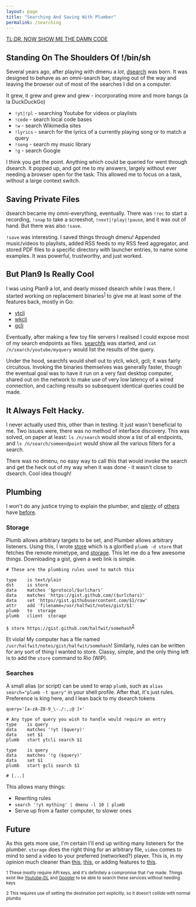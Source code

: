 ```yaml
---
layout: page
title: "Searching And Saving With Plumber"
permalink: /searching
---
```


[TL;DR, NOW SHOW ME THE DAMN CODE](https://halfwit.github.io/searching.html#plumbing)

## Standing On The Shoulders Of !/bin/sh

Several years ago, after playing with dmenu a _lot_, [dsearch](https://github.com/halfwit/dsearch) was born. It was designed to behave as an omni-search bar, staying out of the way and leaving the browser out of most of the searches I did on a computer. 

It grew, it grew and grew and grew - incorporating more and more bangs (a la DuckDuckGo)
- `!yt|!pl` - searching Youtube for videos or playlists
- `!code` - search local code bases
- `!w` - search Wikimedia sites
- `!lyrics` - search for the lyrics of a currently playing song or to match a query
- `!song` - search my music library
- `!g` - search Google

I think you get the point. Anything which could be queried for went through dsearch. It popped up, and got me to my answers, largely without ever needing a browser open for the task. This allowed me to focus on a task, without a large context switch.

## Saving Private Files

dsearch became my omni-everything, eventually. There was `!rec` to start a recording, `!snap` to take a screeshot, `!next|!play|!pause`, and it was out of hand. But there was also `!save`.

`!save` was interesting. I saved things through dmenu! Appended music/videos to playlists, added RSS feeds to my RSS feed aggregator, and stored PDF files to a specific directory with launcher entries, to name some examples. It was powerful, trustworthy, and just worked. 

## But Plan9 Is Really Cool

I was using Plan9 a lot, and dearly missed dsearch while I was there. I started working on replacement binaries<sup>[1](#disclaimer)</sup> to give me at least some of the features back, mostly in Go:
- [ytcli](https://github.com/halfwit/ytcli)
- [wkcli](https://github.com/halfwit/wkcli)
- [gcli](https://github.com/halfwit/gcli)

Eventually, after making a few toy file servers I realised I could expose most of my search endpoints as files. [searchfs](https://github.com/halfwit/searchfs) was started, and `cat /n/search/youtube/myquery` would list the results of the query. 

Under the hood, searchfs would shell out to ytcli, wkcli, gcli; it was fairly circuitous. Invoking the binaries themselves was generally faster, though the eventual goal was to have it run on a very fast desktop computer, shared out on the network to make use of very low latency of a wired connection, and caching results so subsequent identical queries could be made. 

## It Always Felt Hacky.

I never actually used this, other than in testing. It just wasn't beneficial to me. Two issues were, there was no method of interface discovery. This was solved, on paper at least: `ls /n/search` would show a list of all endpoints, and `ls /n/search/someendpoint` would show all the various filters for a search. 

There was no dmenu, no easy way to call this that would invoke the search and get the heck out of my way when it was done - it wasn't close to dsearch. Cool idea though!

## Plumbing

I won't do any justice trying to explain the plumber, and [plenty](https://mostlymaths.net/2013/04/just-as-mario-using-plan9-plumber.html/) of [others](http://doc.cat-v.org/plan_9/4th_edition/papers/plumb) have [before](https://9fans.github.io/plan9port/). 

### Storage 

Plumb allows arbitrary targets to be set, and Plumber allows arbitrary listeners. Using this, I wrote [store](https://github.com/halfwit/store) which is a glorified `plumb -d store` that fetches the remote mimetype, and [storage](https://github.com/halfwit/storage). This let me do a few awesome things. Downloading a gist, given a web link is simple.

```
# These are the plumbing rules used to match this

type	is text/plain
dst     is store
data	matches	'$protocol/$urlchars'
data	matches	'https://gist.github.com/($urlchars)'
data	set	'https//gist.githubusercontent.com/$1/raw'
attr	add	'filename=/usr/halfwit/notes/gist/$1'
plumb	to	storage
plumb	client	storage
```

`$ store https://gist.github.com/halfwit/somehash`<sup>[2](#destination)</sup>

Et viola! My computer has a file named `/usr/halfwit/notes/gist/halfwit/somehash`! Similarly, rules can be written for any sort of thing I wanted to store. Classy, simple, and the only thing left is to add the `store` command to Rio (WIP).

### Searches

A small alias (or script) can be used to wrap `plumb`, such as `alias search="plumb -t query"` in your shell profile. After that, it's just rules. Preference is king here, and I lean back to my dsearch tokens

```
query='[a-zA-Z0-9_\-./:,;@ ]+'

# Any type of query you wish to handle would require an entry
type    is query
data    matches '!yt ($query)'
data    set $1
plumb   start ytcli search $1

type    is query
data    matches '!g ($query)'
data    set $1
plumb   start gcli search $1

# [...]
```

This allows many things: 
- Rewriting rules
- `search '!yt mything' | dmenu -l 10 | plumb`
- Serve up from a faster computer, to slower ones

## Future
As this gets more use, I'm certain I'll end up writing many listeners for the plumber. `storage` does the right thing for an arbitrary file, `video` comes to mind to send a video to your preferred (networked?) player. This is, in my opinion much cleaner than [this](https://github.com/halfwit/dotfiles/blob/master/dsearch/handlersrc), [this](https://github.com/halfwit/dsearch/blob/master/youtube/savepl), or adding features to [this](https://github.com/halfwit/dsearch/blob/master/dsearch).


<small><a name="disclaimer">1</a> These mostly require API keys, and it's definitely a compromise that I've made. Things exist like [Youtube-DL](https://ytdl-org.github.io/youtube-dl/index.html) and [Googler](https://github.com/jarun/googler) to be able to search these services without needing keys</small>

<small><a name="destination">2</a> This requires use of setting the destination port explicitly, so it doesn't collide with normal plumbs</small>